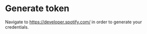 # Generate token

Navigate to https://developer.spotify.com/ in order to generate your credentials.
